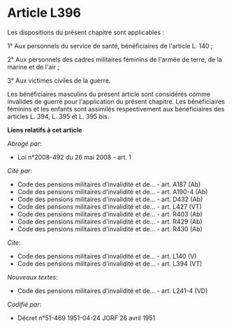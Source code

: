 # Article L396

Les dispositions du présent chapitre sont applicables : 

1° Aux personnels du service de santé, bénéficiaires de l'article L. 140 ; 

2° Aux personnels des cadres militaires féminins de l'armée de terre, de la marine et de l'air ; 

3° Aux victimes civiles de la guerre. 

Les bénéficiaires masculins du présent article sont considérés comme invalides de guerre pour l'application du présent
chapitre. Les bénéficiaires féminins et les enfants sont assimilés respectivement aux bénéficiaires des articles L. 394, L.
395 et L. 395 bis.

**Liens relatifs à cet article**

_Abrogé par_:

  - Loi n°2008-492 du 26 mai 2008 - art. 1

_Cité par_:

  - Code des pensions militaires d'invalidité et de... - art. A187 (Ab)
  - Code des pensions militaires d'invalidité et de... - art. A190-4 (Ab)
  - Code des pensions militaires d'invalidité et de... - art. D432 (Ab)
  - Code des pensions militaires d'invalidité et de... - art. L427 (VT)
  - Code des pensions militaires d'invalidité et de... - art. R403 (Ab)
  - Code des pensions militaires d'invalidité et de... - art. R429 (Ab)
  - Code des pensions militaires d'invalidité et de... - art. R430 (Ab)

_Cite_:

  - Code des pensions militaires d'invalidité et de... - art. L140 (V)
  - Code des pensions militaires d'invalidité et de... - art. L394 (VT)

_Nouveaux textes_:

  - Code des pensions militaires d'invalidité et de... - art. L241-4 (VD)

_Codifié par_:

  - Décret n°51-469 1951-04-24 JORF 26 avril 1951
